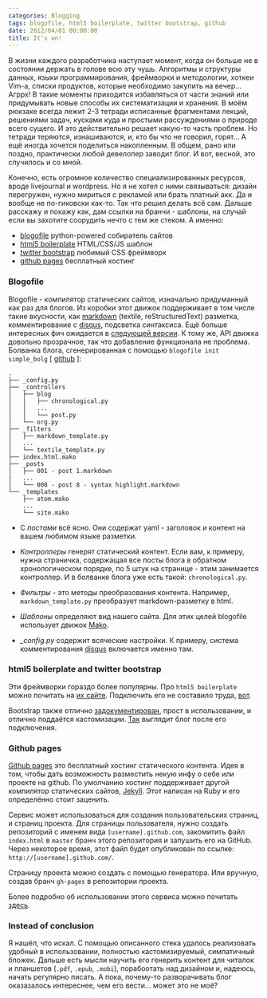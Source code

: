 ```yaml
---
categories: Blogging
tags: blogofile, html5 boilerplate, twitter bootstrap, github
date: 2012/04/01 00:00:00
title: It's on!
---
```


В жизни каждого разработчика наступает момент, когда он больше не в состоянии держать в голове всю эту чушь. Алгоритмы и структуры данных, языки программирования, фреймворки и методологии, хоткеи Vim-а, списки продуктов, которые необходимо закупить на вечер... Агррх! В такие моменты приходится избавляться от части знаний или придумывать новые способы их систематизации и хранения. В моём рюкзаке всегда лежит 2-3 тетради исписанные фрагментами лекций, решениями задач, кусками куда и простыми рассуждениями о природе всего сущего. И это действительно решает какую-то часть проблем. Но тетради теряются, изнашиваются, и, кто бы что не говорил, горят... А ещё иногда хочется поделиться накопленным. В общем, рано или поздно, практически любой девелопер заводит блог. И вот, весной, это случилось и со мной.

Конечно, есть огромное количество специализированных ресурсов, вроде livejournal и wordpress. Но я не хотел с ними связываться: дизайн перегружен, нужно мириться с рекламой или брать платный акк. Да и вообще не по-гиковски как-то. Так что решил делать всё сам. Дальше расскажу и покажу как, дам ссылки на бранчи - шаблоны, на случай если вы захотите соорудить нечто с тем же стеком. А именно:

*   [blogofile](http://www.blogofile.com/) python-powered собиратель сайтов
*   [html5 boilerplate](http://html5boilerplate.com/) HTML/CSS/JS шаблон
*   [twitter bootstrap](http://twitter.github.com/bootstrap/) любимый CSS фреймворк
*   [github pages](http://pages.github.com/) бесплатный хостинг

### Blogofile

Blogofile - компилятор статических сайтов, изначально придуманный как раз для блогов. Из коробки этот движок поддерживает в том числе такие вкусности, как [markdown](http://daringfireball.net/projects/markdown/) (textile, reStructuredText) разметка, комментирование с [disqus](http://disqus.com/), подсветка синтаксиса. Ещё больше интересных фич ожидается в [следующей версии](http://www.blogofile.com/blog/2011/04/30/preview-of-blogofile-0.8/). К тому же, API движка довольно прозрачное, так что добавление функционала не проблема. Болванка блога, сгенерированная с помощью `blogofile init simple_bolg` [ [github](https://github.com/filipovskii/filipovskii.github.com/branches/blogofile_init) ]:

    .
    ├── _config.py
    ├── _controllers
    │   ├── blog
    │   │   ├── chronological.py
    │   │   ...
    │   │   └── post.py
    │   └── org.py
    ├── _filters
    │   ├── markdown_template.py
    │   ...
    │   └── textile_template.py
    ├── index.html.mako
    ├── _posts
    │   ├── 001 - post 1.markdown
    |   ...
    │   └── 008 - post 8 - syntax highlight.markdown
    └── _templates
        ├── atom.mako
        ...
        └── site.mako

*   С *постами* всё ясно. Они содержат yaml - заголовок и контент на вашем любимом языке разметки.

*   *Контроллеры* генерят статический контент. Если вам, к примеру, нужна страничка, содержащая все посты блога в обратном хронологическом порядке, по 5 штук на странице - этим занимается контроллер. И в болванке блога уже есть такой: `chronological.py`. 

*   *Фильтры* - это методы преобразования контента. Например, `markdown_template.py` преобразует markdown-разметку в html.

*   *Шаблоны* определяют вид нашего сайта. Для этих целей blogofile использует движок [Mako](http://www.makotemplates.org/).

*   *_config.py* содержит всяческие настройки. К примеру, система комментирования [disqus](http://www.disqus.com) включается именно там.


### html5 boilerplate and twitter bootstrap

Эти фреймворки гораздо более популярны. Про `html5 boilerplate` можно почитать на [их сайте](http://ru.html5boilerplate.com/). Подключить его не составило труда, [вот](https://github.com/filipovskii/filipovskii.github.com/tree/boilerplate).

Bootstrap также отлично [задокументирован](http://twitter.github.com/bootstrap/), прост в использовании, и отлично поддаётся кастомизации. [Так](https://github.com/filipovskii/filipovskii.github.com/tree/bootstrap) выглядит блог после его подключения.

### Github pages

[Github pages](http://pages.github.com/) это бесплатный хостинг статического контента. Идея в том, чтобы дать возможность разместить некую инфу о себе или проекте на github. По умолчанию хостинг поддерживает другой компилятор статических сайтов, [Jekyll](https://github.com/mojombo/jekyll). Этот написан на Ruby и его определённо стоит заценить.

Сервис может использоваться для создания пользовательских страниц, и страниц проекта. Для страницы пользователя, нужно создать репозиторий с именем вида `[username].github.com`, закомитить файл `index.html` в `master` бранч этого репозитория и запушить его на GitHub. Через некоторое время, этот файл будет опубликован по ссылке: `http://[username].github.com/`.

Страницу проекта можно создать с помощью генератора. Или вручную, создав бранч `gh-pages` в репозитории проекта.

Более подробно об использовании этого сервиса можно почитать [здесь](http://help.github.com/pages/).

### Instead of conclusion

Я нашёл, что искал. С помощью описанного стека удалось реализовать удобный в использовании, полностью кастомизируемый, симпатичный бложек. Дальше есть мысли научить его генерить контент для читалок и планшетов (`.pdf`, `.epub`, `.mobi`), порабоотать над дизайном и, надеюсь, начать регулярно писать. А пока, почему-то разворачивать блог оказазалось интереснее, чем его вести... может это не моё?
